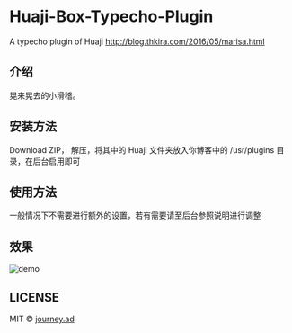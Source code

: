 # Huaji-Box-Typecho-Plugin
A typecho plugin of Huaji http://blog.thkira.com/2016/05/marisa.html

## 介绍
晃来晃去的小滑稽。

## 安装方法
Download ZIP， 解压，将其中的 Huaji 文件夹放入你博客中的 /usr/plugins 目录，在后台启用即可

## 使用方法
一般情况下不需要进行额外的设置，若有需要请至后台参照说明进行调整

## 效果
![demo](https://img.imjad.cn/images/2016/05/19/Huaji_demo.png)

## LICENSE

MIT © [journey.ad](https://github.com/journey-ad/)
